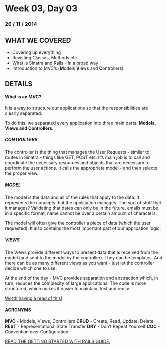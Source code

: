 Week 03, Day 03
===============
### 26 / 11 / 2014

WHAT WE COVERED
---------------

- Covering up everything
- 	Revisting Classes, Methods etc.
- What is Sinatra and Rails - in a broad way
- Introduction to MVC’s (**M**odels **V**iews and **C**ontrollers)

DETAILS
-------

#### What is an MVC?

It is a way to structure our applications so that the responsibilities are clearly separated.

To do this: we separated every application into three main parts.  **Models, Views and Controllers**.

##### CONTROLLERS

The controller is the thing that manages the User Requests - similar to routes in Sinatra - things like GET, POST etc.  It’s main job is to call and coordinate the necessary resources and objects that are necessary to perform the user actions.  It calls the appropriate model - and then selects the proper view.

##### MODEL

The model is the data and all of the rules that apply to the data.  It represents the concepts that the application manages.  The sort of stuff that it manages?  Validating that dates can only be in the future, emails must be in a specific format, name cannot be over a certain amount of characters.

The model will often give the controller a piece of data (which the user requested).  It also contains the most important part of our application logic.

##### VIEWS

The Views provide different ways to present data that is received from the model (and sent to the model by the controller).  They can be templates.  And there can be as many different views as you want - just let the controller decide which one to use.  


At the end of the day - MVC provides separation and abstraction which, in turn, reduces the complexity of large applications.  The code is more structured, which makes it easier to maintain, test and reuse.

[Worth having a read of this!](https://developer.chrome.com/apps/app_frameworks)



#### ACRONYMS

**MVC** 		- Models, Views, Controllers
**CRUD** 	- Create, Read, Update, Delete
**REST** 	- Representational State Transfer
**DRY** 		- Don’t Repeat Yourself
**COC** 		- Convention over Configuration


[READ THE GETTING STARTED WITH RAILS GUIDE.](http://guides.rubyonrails.org/getting_started.html)

